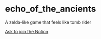 # echo_of_the_ancients
A zelda-like game that feels like tomb rider

[Ask to join the Notion](<https://www.notion.so/Echo-Of-The-Ancients-dad04ee2be47421390671edcde7d8138?pvs=4>)
